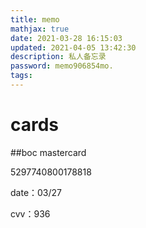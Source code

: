 ```yaml
---
title: memo
mathjax: true
date: 2021-03-28 16:15:03
updated: 2021-04-05 13:42:30
description: 私人备忘录
password: memo906854mo.
tags:
---
```


# cards

##boc mastercard

5297740800178818

date：03/27

cvv：936